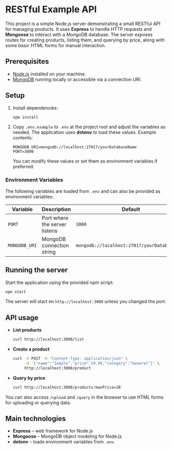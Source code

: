 # RESTful Example API

This project is a simple Node.js server demonstrating a small RESTful API for managing products. It uses **Express** to handle HTTP requests and **Mongoose** to interact with a MongoDB database. The server exposes routes for creating products, listing them, and querying by price, along with some basic HTML forms for manual interaction.

## Prerequisites

- [Node.js](https://nodejs.org/) installed on your machine.
- [MongoDB](https://www.mongodb.com/) running locally or accessible via a connection URI.

## Setup

1. Install dependencies:
   ```bash
   npm install
   ```
2. Copy `.env.example` to `.env` at the project root and adjust the variables as needed. The application uses **dotenv** to load these values. Example contents:
   ```env
   MONGODB_URI=mongodb://localhost:27017/yourDatabaseName
   PORT=3000
   ```
   You can modify these values or set them as environment variables if preferred.

### Environment Variables

The following variables are loaded from `.env` and can also be provided as environment variables:

| Variable | Description | Default |
| -------- | ----------- | ------- |
| `PORT` | Port where the server listens | `3000` |
| `MONGODB_URI` | MongoDB connection string | `mongodb://localhost:27017/yourDatabaseName` |

## Running the server

Start the application using the provided npm script:

```bash
npm start
```

The server will start on `http://localhost:3000` unless you changed the port.

## API usage

- **List products**
  ```bash
  curl http://localhost:3000/list
  ```

- **Create a product**
  ```bash
  curl -X POST -H "Content-Type: application/json" \
       -d '{"name":"Sample","price":19.99,"category":"General"}' \
       http://localhost:3000/product
  ```

- **Query by price**
  ```bash
  curl http://localhost:3000/products?maxPrice=20
  ```

You can also access `/upload` and `/query` in the browser to use HTML forms for uploading or querying data.

## Main technologies

- **Express** – web framework for Node.js
- **Mongoose** – MongoDB object modeling for Node.js
- **dotenv** – loads environment variables from `.env`

